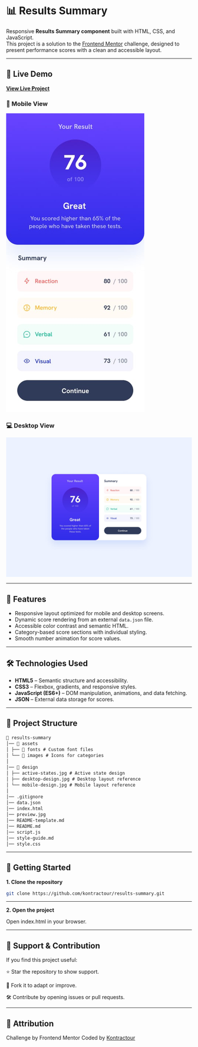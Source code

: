 # 📊 Results Summary

Responsive **Results Summary component** built with HTML, CSS, and JavaScript.  
This project is a solution to the [Frontend Mentor](https://www.frontendmentor.io?ref=challenge) challenge, designed to present performance scores with a clean and accessible layout.

---

## 🔗 Live Demo
[**View Live Project**](https://kontractour.github.io/result-summary/)

### 📱 Mobile View  
![Mobile version of the Results Summary design](./design/mobile-design.jpg)  

### 💻 Desktop View  
![Desktop version of the Results Summary design](./design/desktop-design.jpg)  

---

## 📌 Features
- Responsive layout optimized for mobile and desktop screens.
- Dynamic score rendering from an external `data.json` file.
- Accessible color contrast and semantic HTML.
- Category-based score sections with individual styling.
- Smooth number animation for score values.

---

## 🛠 Technologies Used
- **HTML5** – Semantic structure and accessibility.
- **CSS3** – Flexbox, gradients, and responsive styles.
- **JavaScript (ES6+)** – DOM manipulation, animations, and data fetching.
- **JSON** – External data storage for scores.

---

## 📂 Project Structure

```
📁 results-summary
│── 📁 assets
│ ├── 📁 fonts # Custom font files
│ └── 📁 images # Icons for categories
│
│── 📁 design
│ ├── active-states.jpg # Active state design
│ ├── desktop-design.jpg # Desktop layout reference
│ └── mobile-design.jpg # Mobile layout reference
│
│── .gitignore
│── data.json
│── index.html
│── preview.jpg
│── README-template.md
│── README.md
│── script.js
│── style-guide.md
│── style.css

```
---

## 🚀 Getting Started

**1. Clone the repository**
```bash
git clone https://github.com/kontractour/results-summary.git
```
---
**2. Open the project**

Open index.html in your browser.

---
🤝 Support & Contribution
---

If you find this project useful:

⭐ Star the repository to show support.

🍴 Fork it to adapt or improve.

🛠 Contribute by opening issues or pull requests.

---

📜 Attribution
---
Challenge by Frontend Mentor
Coded by [Kontractour](https://github.com/Kontractour)